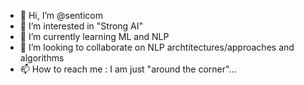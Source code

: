 - 👋 Hi, I’m @senticom
- 👀 I’m interested in "Strong AI"
- 🌱 I’m currently learning ML and NLP
- 💞️ I’m looking to collaborate on NLP archtitectures/approaches and algorithms
- 📫 How to reach me : I am just "around the corner"... 

<!---
senticom/senticom is a ✨ special ✨ repository because its `README.md` (this file) appears on your GitHub profile.
You can click the Preview link to take a look at your changes.
--->
